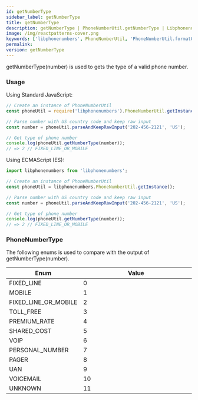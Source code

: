 ```yaml
---
id: getNumberType
sidebar_label: getNumberType
title: getNumberType
description: getNumberType | PhoneNumberUtil.getNumberType | Libphonenumbers
image: /img/reactpatterns-cover.png
keywords: ['libphonenumbers', PhoneNumberUtil, 'PhoneNumberUtil.formatOutOfCountryCallingNumber', 'getNumberType']
permalink: 
version: getNumberType
---
```


getNumberType(number) is used to gets the type of a valid phone number.

### Usage

Using Standard JavaScript:

```js
// Create an instance of PhoneNumberUtil
const phoneUtil = require('libphonenumbers').PhoneNumberUtil.getInstance();

// Parse number with US country code and keep raw input
const number = phoneUtil.parseAndKeepRawInput('202-456-2121', 'US');

// Get type of phone number
console.log(phoneUtil.getNumberType(number));
// => 2 // FIXED_LINE_OR_MOBILE
```

Using ECMAScript (ES):

```js
import libphonenumbers from 'libphonenumbers';

// Create an instance of PhoneNumberUtil
const phoneUtil = libphonenumbers.PhoneNumberUtil.getInstance();

// Parse number with US country code and keep raw input
const number = phoneUtil.parseAndKeepRawInput('202-456-2121', 'US');

// Get type of phone number
console.log(phoneUtil.getNumberType(number));
// => 2 // FIXED_LINE_OR_MOBILE
```

### PhoneNumberType

The following enums  is used to compare with the output of getNumberType(number).

<table>
  <tr>
    <th>Enum</th>
    <th width="100%">Value</th>
  </tr>
  <tbody>
    <tr>
      <td>FIXED_LINE</td>
      <td>0</td>
    </tr>
    <tr>
      <td>MOBILE</td>
      <td>1</td>
    </tr>
    <tr>
      <td>FIXED_LINE_OR_MOBILE</td>
      <td>2</td>
    </tr>
    <tr>
      <td>TOLL_FREE</td>
      <td>3</td>
    </tr>
    <tr>
      <td>PREMIUM_RATE</td>
      <td>4</td>
    </tr>
    <tr>
      <td>SHARED_COST</td>
      <td>5</td>
    </tr>
    <tr>
      <td>VOIP</td>
      <td>6</td>
    </tr>
    <tr>
      <td>PERSONAL_NUMBER</td>
      <td>7</td>
    </tr>
    <tr>
      <td>PAGER</td>
      <td>8</td>
    </tr>
    <tr>
      <td>UAN</td>
      <td>9</td>
    </tr>
    <tr>
      <td>VOICEMAIL</td>
      <td>10</td>
    </tr>
    <tr>
      <td>UNKNOWN</td>
      <td>11</td>
    </tr>
  </tbody>
</table>
